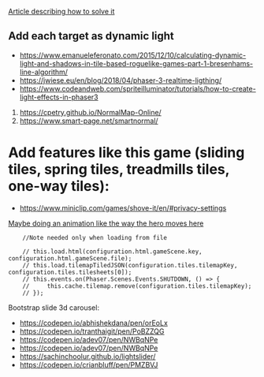 [Article describing how to solve it](https://www.cs.huji.ac.il/~ai/projects/2012/SokobanWP/)

## Add each target as dynamic light
- https://www.emanueleferonato.com/2015/12/10/calculating-dynamic-light-and-shadows-in-tile-based-roguelike-games-part-1-bresenhams-line-algorithm/
- https://jwiese.eu/en/blog/2018/04/phaser-3-realtime-ligthing/
- https://www.codeandweb.com/spriteilluminator/tutorials/how-to-create-light-effects-in-phaser3
  
1. https://cpetry.github.io/NormalMap-Online/
2. https://www.smart-page.net/smartnormal/


# Add features like this game (sliding tiles, spring tiles, treadmills tiles, one-way tiles):
- https://www.miniclip.com/games/shove-it/en/#privacy-settings

[Maybe doing an animation like the way the hero moves here](https://www.youtube.com/watch?v=toY3SVETPSY)


        //Note needed only when loading from file

        // this.load.html(configuration.html.gameScene.key, configuration.html.gameScene.file);
        // this.load.tilemapTiledJSON(configuration.tiles.tilemapKey, configuration.tiles.tilesheets[0]);
        // this.events.on(Phaser.Scenes.Events.SHUTDOWN, () => {
        //     this.cache.tilemap.remove(configuration.tiles.tilemapKey);
        // });



Bootstrap slide 3d carousel:
- https://codepen.io/abhishekdana/pen/orEoLx
- https://codepen.io/tranthaigit/pen/PoBZZQG
- https://codepen.io/adev07/pen/NWBqNPe
- https://codepen.io/adev07/pen/NWBqNPe
- https://sachinchoolur.github.io/lightslider/
- https://codepen.io/crianbluff/pen/PMZBVJ